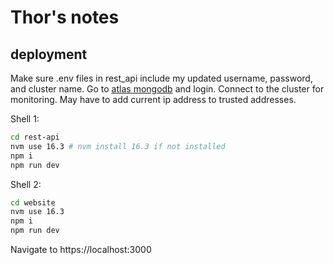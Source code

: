# Thor's notes
## deployment
Make sure .env files in rest_api include my updated username, password, and cluster name. 
Go to [atlas mongodb](https://www.mongodb.com/atlas/database) and login. Connect to the cluster for monitoring. May have
to add current ip address to trusted addresses.

Shell 1:
```sh
cd rest-api 
nvm use 16.3 # nvm install 16.3 if not installed
npm i 
npm run dev
```

Shell 2: 
```sh
cd website
nvm use 16.3
npm i 
npm run dev
```

Navigate to https://localhost:3000
